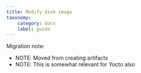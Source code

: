 ```yaml
---
title: Modify disk image
taxonomy:
    category: docs
    label: guide
---
```


Migration note:
- NOTE: Moved from creating artifacts
- NOTE: This is somewhat relevant for Yocto also

